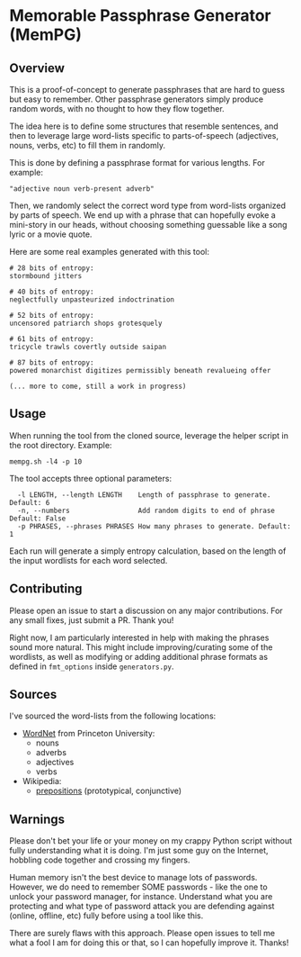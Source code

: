 # Memorable Passphrase Generator (MemPG)

## Overview

This is a proof-of-concept to generate passphrases that are hard to guess but easy to remember. Other passphrase generators simply produce random words, with no thought to how they flow together.

The idea here is to define some structures that resemble sentences, and then to leverage large word-lists specific to parts-of-speech (adjectives, nouns, verbs, etc) to fill them in randomly.

This is done by defining a passphrase format for various lengths. For example:

`"adjective noun verb-present adverb"`

Then, we randomly select the correct word type from word-lists organized by parts of speech. We end up with a phrase that can hopefully evoke a mini-story in our heads, without choosing something guessable like a song lyric or a movie quote.

Here are some real examples generated with this tool:

````
# 28 bits of entropy:
stormbound jitters

# 40 bits of entropy:
neglectfully unpasteurized indoctrination

# 52 bits of entropy:
uncensored patriarch shops grotesquely

# 61 bits of entropy:
tricycle trawls covertly outside saipan

# 87 bits of entropy:
powered monarchist digitizes permissibly beneath revalueing offer

(... more to come, still a work in progress)
````

## Usage

When running the tool from the cloned source, leverage the helper script in the root directory. Example:

```
mempg.sh -l4 -p 10
```

The tool accepts three optional parameters:

```
  -l LENGTH, --length LENGTH    Length of passphrase to generate. Default: 6
  -n, --numbers                 Add random digits to end of phrase Default: False
  -p PHRASES, --phrases PHRASES How many phrases to generate. Default: 1
```

Each run will generate a simply entropy calculation, based on the length of the input wordlists for each word selected.

## Contributing

Please open an issue to start a discussion on any major contributions. For any small fixes, just submit a PR. Thank you!

Right now, I am particularly interested in help with making the phrases sound more natural. This might include improving/curating some of the wordlists, as well as modifying or adding additional phrase formats as defined in `fmt_options` inside `generators.py`.

## Sources

I've sourced the word-lists from the following locations:

- [WordNet](https://wordnet.princeton.edu/) from Princeton University:
    - nouns
    - adverbs
    - adjectives
    - verbs
- Wikipedia:
    - [prepositions](https://en.wikipedia.org/wiki/List_of_English_prepositions) (prototypical, conjunctive)

## Warnings

Please don't bet your life or your money on my crappy Python script without fully understanding what it is doing. I'm just some guy on the Internet, hobbling code together and crossing my fingers.

Human memory isn't the best device to manage lots of passwords. However, we do need to remember SOME passwords - like the one to unlock your password manager, for instance. Understand what you are protecting and what type of password attack you are defending against (online, offline, etc) fully before using a tool like this.

There are surely flaws with this approach. Please open issues to tell me what a fool I am for doing this or that, so I can hopefully improve it. Thanks!
